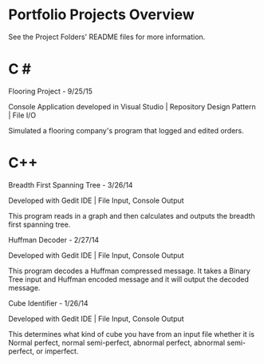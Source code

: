 # Portfolio Projects Overview
See the Project Folders' README files for more information.

# C \#
Flooring Project - 9/25/15 

Console Application developed in Visual Studio | Repository Design Pattern | File I/O 

Simulated a flooring company's program that logged and edited orders. 



# C++
Breadth First Spanning Tree - 3/26/14 

Developed with Gedit IDE | File Input, Console Output 

This program reads in a graph and then calculates and outputs the breadth first spanning tree.



Huffman Decoder - 2/27/14 

Developed with Gedit IDE | File Input, Console Output 

This program decodes a Huffman compressed message. It takes a Binary Tree input and Huffman encoded message and it will output the decoded message.



Cube Identifier - 1/26/14 

Developed with Gedit IDE | File Input, Console Output 

This determines what kind of cube you have from an input file whether it is Normal perfect, normal semi-perfect, abnormal perfect, abnormal semi-perfect, or imperfect.